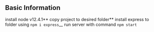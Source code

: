 ## Basic Information

install node v12.4.1**
copy project to desired folder**
install express to folder using `npm i express`\_\_
run server with command `npm start`
